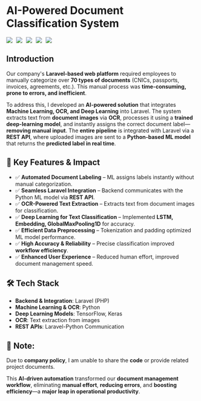 # AI-Powered Document Classification System  

<div style="display: flex; gap: 10px;">
<a href="https://laravel.com"><img src="https://img.shields.io/badge/Laravel-Backend-red.svg?style=flat&logo=laravel"></a>
  <a href="https://www.python.org"><img src="https://img.shields.io/badge/Python-ML%20%26%20OCR-blue.svg?style=flat&logo=python"></a>
  <a href="https://www.tensorflow.org"><img src="https://img.shields.io/badge/TensorFlow-Deep%20Learning-orange.svg?style=flat&logo=tensorflow"></a>
  <a href="#"><img src="https://img.shields.io/badge/OCR-Text%20Extraction-yellow.svg?style=flat"></a>
  <a href="#"><img src="https://img.shields.io/badge/REST%20API-Laravel%20%3C%3E%20Python-green.svg?style=flat"></a> 

</div>

## Introduction  

Our company's **Laravel-based web platform** required employees to manually categorize over **70 types of documents** (CNICs, passports, invoices, agreements, etc.). This manual process was **time-consuming, prone to errors, and inefficient**.  

To address this, I developed an **AI-powered solution** that integrates **Machine Learning, OCR, and Deep Learning** into Laravel. The system extracts text from **document images** via **OCR**, processes it using a **trained deep-learning model**, and instantly assigns the correct document label—**removing manual input**. The **entire pipeline** is integrated with Laravel via a **REST API**, where uploaded images are sent to a **Python-based ML model** that returns the **predicted label in real time**.  

## 📌 Key Features & Impact  
- ✅ **Automated Document Labeling** – ML assigns labels instantly without manual categorization.  
- ✅ **Seamless Laravel Integration** – Backend communicates with the Python ML model via **REST API**.  
- ✅ **OCR-Powered Text Extraction** – Extracts text from document images for classification.  
- ✅ **Deep Learning for Text Classification** – Implemented **LSTM, Embedding, GlobalMaxPooling1D** for accuracy.  
- ✅ **Efficient Data Preprocessing** – Tokenization and padding optimized ML model performance.  
- ✅ **High Accuracy & Reliability** – Precise classification improved **workflow efficiency**.  
- ✅ **Enhanced User Experience** – Reduced human effort, improved document management speed.  

## 🛠 Tech Stack  
- **Backend & Integration**: Laravel (PHP)  
- **Machine Learning & OCR**: Python  
- **Deep Learning Models**: TensorFlow, Keras  
- **OCR**: Text extraction from images  
- **REST APIs**: Laravel-Python Communication  

## 📂 Note:  
Due to **company policy**, I am unable to share the **code** or provide related project documents.  

This **AI-driven automation** transformed our **document management workflow**, eliminating **manual effort**, **reducing errors**, and **boosting efficiency**—a **major leap in operational productivity**.  

